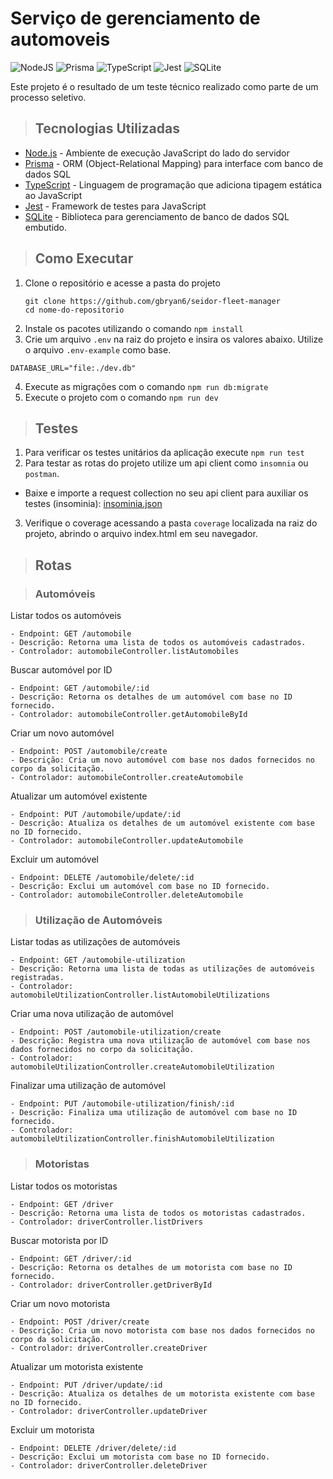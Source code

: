 # Serviço de gerenciamento de automoveis

![NodeJS](https://img.shields.io/badge/node.js-6DA55F?style=for-the-badge&logo=node.js&logoColor=white)
![Prisma](https://img.shields.io/badge/Prisma-3982CE?style=for-the-badge&logo=Prisma&logoColor=white)
![TypeScript](https://img.shields.io/badge/TypeScript-007ACC?style=for-the-badge&logo=typescript&logoColor=white)
![Jest](https://img.shields.io/badge/Jest-C21325?style=for-the-badge&logo=jest&logoColor=white)
![SQLite](https://img.shields.io/badge/Sqlite-003B57?style=for-the-badge&logo=sqlite&logoColor=white)

Este projeto é o resultado de um teste técnico realizado como parte de um processo seletivo.

> ## Tecnologias Utilizadas

- [Node.js](https://nodejs.org/) - Ambiente de execução JavaScript do lado do servidor
- [Prisma](https://www.prisma.io/) - ORM (Object-Relational Mapping) para interface com banco de dados SQL
- [TypeScript](https://www.typescriptlang.org/) - Linguagem de programação que adiciona tipagem estática ao JavaScript
- [Jest](https://jestjs.io/pt-BR/) - Framework de testes para JavaScript
- [SQLite](https://www.sqlite.org/) - Biblioteca para gerenciamento de banco de dados SQL embutido.

> ## Como Executar

1. Clone o repositório e acesse a pasta do projeto
   ```shell
   git clone https://github.com/gbryan6/seidor-fleet-manager
   cd nome-do-repositorio
    ```
2. Instale os pacotes utilizando o comando `npm install`
3. Crie um arquivo `.env` na raiz do projeto e insira os valores abaixo. Utilize o arquivo `.env-example` como base.
  ```env
  DATABASE_URL="file:./dev.db"
  ```
4. Execute as migrações com o comando `npm run db:migrate`
5. Execute o projeto com o comando `npm run dev`

> ## Testes

1. Para verificar os testes unitários da aplicação execute `npm run test`
2. Para testar as rotas do projeto utilize um api client como `insomnia` ou `postman`.
  - Baixe e importe a request collection no seu api client para auxiliar os testes (insominia): [insominia.json](https://drive.google.com/file/d/133VTrC0CQxNzZXumOnhHpoIAvEX6Xh7p/view?usp=sharing)
3. Verifique o coverage acessando a pasta `coverage` localizada na raiz do projeto, abrindo o arquivo index.html em seu navegador.


> ## Rotas

> ### Automóveis
Listar todos os automóveis

    - Endpoint: GET /automobile
    - Descrição: Retorna uma lista de todos os automóveis cadastrados.
    - Controlador: automobileController.listAutomobiles

Buscar automóvel por ID

    - Endpoint: GET /automobile/:id
    - Descrição: Retorna os detalhes de um automóvel com base no ID fornecido.
    - Controlador: automobileController.getAutomobileById

Criar um novo automóvel

    - Endpoint: POST /automobile/create
    - Descrição: Cria um novo automóvel com base nos dados fornecidos no corpo da solicitação.
    - Controlador: automobileController.createAutomobile

Atualizar um automóvel existente

    - Endpoint: PUT /automobile/update/:id
    - Descrição: Atualiza os detalhes de um automóvel existente com base no ID fornecido.
    - Controlador: automobileController.updateAutomobile

Excluir um automóvel

    - Endpoint: DELETE /automobile/delete/:id
    - Descrição: Exclui um automóvel com base no ID fornecido.
    - Controlador: automobileController.deleteAutomobile

> ### Utilização de Automóveis
Listar todas as utilizações de automóveis

    - Endpoint: GET /automobile-utilization
    - Descrição: Retorna uma lista de todas as utilizações de automóveis registradas.
    - Controlador: automobileUtilizationController.listAutomobileUtilizations

Criar uma nova utilização de automóvel

    - Endpoint: POST /automobile-utilization/create
    - Descrição: Registra uma nova utilização de automóvel com base nos dados fornecidos no corpo da solicitação.
    - Controlador: automobileUtilizationController.createAutomobileUtilization

Finalizar uma utilização de automóvel

    - Endpoint: PUT /automobile-utilization/finish/:id
    - Descrição: Finaliza uma utilização de automóvel com base no ID fornecido.
    - Controlador: automobileUtilizationController.finishAutomobileUtilization

> ### Motoristas
Listar todos os motoristas

    - Endpoint: GET /driver
    - Descrição: Retorna uma lista de todos os motoristas cadastrados.
    - Controlador: driverController.listDrivers

Buscar motorista por ID

    - Endpoint: GET /driver/:id
    - Descrição: Retorna os detalhes de um motorista com base no ID fornecido.
    - Controlador: driverController.getDriverById

Criar um novo motorista

    - Endpoint: POST /driver/create
    - Descrição: Cria um novo motorista com base nos dados fornecidos no corpo da solicitação.
    - Controlador: driverController.createDriver

Atualizar um motorista existente

    - Endpoint: PUT /driver/update/:id
    - Descrição: Atualiza os detalhes de um motorista existente com base no ID fornecido.
    - Controlador: driverController.updateDriver

Excluir um motorista

    - Endpoint: DELETE /driver/delete/:id
    - Descrição: Exclui um motorista com base no ID fornecido.
    - Controlador: driverController.deleteDriver

